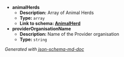  - <b id="#/properties/animalHerds">animalHerds</b>
	 - **Description:** Array of Animal Herds
	 - **Type:** `array`
	 - <b id="animalherdanimalherd.md">Link to schema: [AnimalHerd](AnimalHerd.md)</b>
 - <b id="#/properties/providerOrganisationName">providerOrganisationName</b>
	 - **Description:** Name of the Provider organisation
	 - **Type:** `string`

_Generated with [json-schema-md-doc](https://brianwendt.github.io/json-schema-md-doc/)_